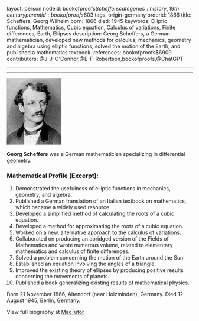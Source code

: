 layout: person
nodeid: bookofproofs$Scheffers
categories: history,19th-century
parentid: bookofproofs$603
tags: origin-germany
orderid: 1866
title: Scheffers, Georg Wilhelm
born: 1866
died: 1945
keywords: Elliptic functions, Mathematics, Cubic equation, Calculus of variations, Finite differences, Earth, Ellipses
description: Georg Scheffers, a German mathematician, developed new methods for calculus, mechanics, geometry and algebra using elliptic functions, solved the motion of the Earth, and published a mathematics textbook.
references: bookofproofs$6909
contributors: @J-J-O'Connor,@E-F-Robertson,bookofproofs,@ChatGPT

---



---

![Scheffers.jpg](https://github.com/bookofproofs/bookofproofs.github.io/blob/main/_sources/_assets/images/portraits/Scheffers.jpg?raw=true)

**Georg Scheffers** was a German mathematician specializing in differential geometry.

### Mathematical Profile (Excerpt):
1. Demonstrated the usefulness of elliptic functions in mechanics, geometry, and algebra.
2. Published a German translation of an Italian textbook on mathematics, which became a widely used resource.
3. Developed a simplified method of calculating the roots of a cubic equation.
4. Developed a method for approximating the roots of a cubic equation.
5. Worked on a new, alternative approach to the calculus of variations.
6. Collaborated on producing an abridged version of the Fields of Mathematics and wrote numerous volume, related to elementary mathematics and calculus of finite differences.
7. Solved a problem concerning the motion of the Earth around the Sun.
8. Established an equation involving the angles of a triangle.
9. Improved the existing theory of ellipses by producing positive results concerning the movements of planets.
10. Published a book generalizing existing results of mathematical physics.

Born 21 November 1866, Altendorf (near Holzminden), Germany. Died 12 August 1945, Berlin, Germany.

View full biography at [MacTutor](https://mathshistory.st-andrews.ac.uk/Biographies/Scheffers/)
